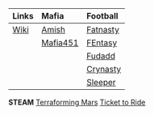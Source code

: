 | **Links** | **Mafia** | **Football** |
| :--- | :--- | :--- |
| [Wiki](http://darkusblack.com/wiki/index.php?title=User:Cactus) | [Amish](http://glb.warriorgeneral.com/game/forum_thread_list.pl?forum_id=16998) | [Fatnasty](http://games.espn.com/ffl/leagueoffice?leagueId=351425) |
| | [Mafia451](https://forum.mafia451.com/u/cactus/notifications) | [FEntasy](https://football.fantasysports.yahoo.com/f1/695593) |
| | | [Fudadd](https://football.fantasysports.yahoo.com/f1/425253) |
| | | [Crynasty](https://www.fleaflicker.com/nfl/leagues/187791) |
| | | [Sleeper](https://sleeper.app/leagues/475184571319578624) |


**STEAM**
[Terraforming Mars](https://steamcommunity.com/id/catullus/friendsthatplay/800270)
[Ticket to Ride](https://steamcommunity.com/id/catullus/friendsthatplay/108200)
